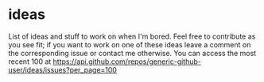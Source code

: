 # ideas
List of ideas and stuff to work on when I'm bored. Feel free to contribute as you see fit; if you want to work on one of these ideas leave a comment on the corresponding issue or contact me otherwise. You can access the most recent 100 at https://api.github.com/repos/generic-github-user/ideas/issues?per_page=100
